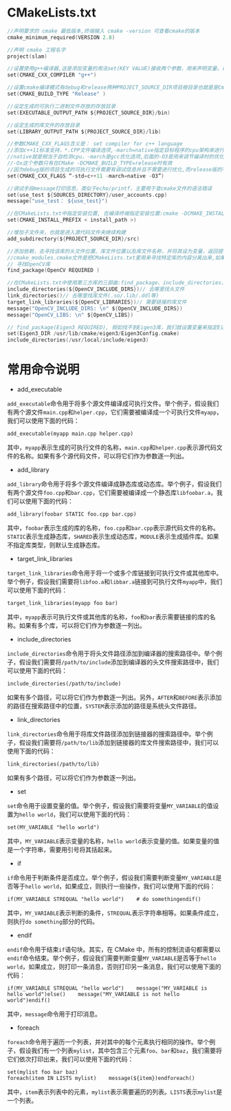 # CMakeLists.txt

```h
//声明要求的 cmake 最低版本,终端输入 cmake -version 可查看cmake的版本
cmake_minimum_required(VERSION 2.8)

//声明 cmake 工程名字
project(slam)

//设置使用g++编译器,这是添加变量的用法set(KEY VALUE)接收两个参数，用来声明变量。在camke语法中使用${KEY}这种写法来取到VALUE
set(CMAKE_CXX_COMPILER "g++")

//设置cmake编译模式有debug和release两种PROJECT_SOURCE_DIR项目根目录也就是是CmakeLists.txt的绝对路径
set(CMAKE_BUILD_TYPE "Release" )

//设定生成的可执行二进制文件存放的存放目录
set(EXECUTABLE_OUTPUT_PATH ${PROJECT_SOURCE_DIR}/bin)

//设定生成的库文件的存放目录
set(LIBRARY_OUTPUT_PATH ${PROJECT_SOURCE_DIR}/lib)

//参数CMAKE_CXX_FLAGS含义是： set compiler for c++ language
//添加c++11标准支持，*.CPP文件编译选项,-march=native指定目标程序的cpu架构来进行程序优化
//native就是相当于自检测cpu，-march是gcc优化选项,后面的-O3是用来调节编译时的优化程度的，最高为-O3,最低为-O0即不做优化
//-Ox这个参数只有在CMake -DCMAKE_BUILD_TYPE=release时有效
//因为debug版的项目生成的可执行文件需要有调试信息并且不需要进行优化,而release版的不需要调试信息但需要优化
set(CMAKE_CXX_FLAGS “-std=c++11 -march=native -O3”)

//调试手段message打印信息，类似于echo/printf，主要用于查cmake文件的语法错误
set(use_test ${SOURCES_DIRECTORY}/user_accounts.cpp)
message("use_test： ${use_test}")

//在CMakeLists.txt中指定安装位置, 在编译终端指定安装位置:cmake -DCMAKE_INSTALL_PREFIX=/usr ..
set(CMAKE_INSTALL_PREFIX < install_path >)

//增加子文件夹，也就是进入源代码文件夹继续构建
add_subdirectory(${PROJECT_SOURCE_DIR}/src)

//添加依赖，去寻找该库的头文件位置、库文件位置以及库文件名称，并将其设为变量，返回提供给CMakeLists.txt其他部分使用。
//cmake_modules.cmake文件是把CMakeLists.txt里用来寻找特定库的内容分离出来,如果提示没有找到第三方依赖库可以尝试安装或者暴力指定路径
// 寻找OpenCV库
find_package(OpenCV REQUIRED )

//在CMakeLists.txt中使用第三方库的三部曲:find_package、include_directories、target_link_libraries
include_directories(${OpenCV_INCLUDE_DIRS})// 去哪里找头文件
link_directories()// 去哪里找库文件(.so/.lib/.ddl等)
target_link_libraries(${OpenCV_LIBRARIES})// 需要链接的库文件
message("OpenCV_INCLUDE_DIRS: \n" ${OpenCV_INCLUDE_DIRS})
message("OpenCV_LIBS: \n" ${OpenCV_LIBS})

// find_package(Eigen3 REQUIRED), 假如找不到Eigen3库，我们就设置变量来指定Eigen3的头文件位置
set(Eigen3_DIR /usr/lib/cmake/eigen3/Eigen3Config.cmake)
include_directories(/usr/local/include/eigen3)
```

# 常用命令说明

- add_executable

`add_executable`命令用于将多个源文件编译成可执行文件。举个例子，假设我们有两个源文件`main.cpp`和`helper.cpp`，它们需要被编译成一个可执行文件`myapp`，我们可以使用下面的代码：

```
add_executable(myapp main.cpp helper.cpp)
```

其中，`myapp`表示生成的可执行文件的名称，`main.cpp`和`helper.cpp`表示源代码文件的名称。如果有多个源代码文件，可以将它们作为参数逐一列出。

- add_library

`add_library`命令用于将多个源文件编译成静态库或动态库。举个例子，假设我们有两个源文件`foo.cpp`和`bar.cpp`，它们需要被编译成一个静态库`libfoobar.a`，我们可以使用下面的代码：

```
add_library(foobar STATIC foo.cpp bar.cpp)
```

其中，`foobar`表示生成的库的名称，`foo.cpp`和`bar.cpp`表示源代码文件的名称。`STATIC`表示生成静态库，`SHARED`表示生成动态库，`MODULE`表示生成插件库。如果不指定库类型，则默认生成静态库。

- target_link_libraries

`target_link_libraries`命令用于将一个或多个库链接到可执行文件或其他库中。举个例子，假设我们需要将`libfoo.a`和`libbar.a`链接到可执行文件`myapp`中，我们可以使用下面的代码：

```
target_link_libraries(myapp foo bar)
```

其中，`myapp`表示可执行文件或其他库的名称，`foo`和`bar`表示需要链接的库的名称。如果有多个库，可以将它们作为参数逐一列出。

- include_directories

`include_directories`命令用于将头文件路径添加到编译器的搜索路径中。举个例子，假设我们需要将`/path/to/include`添加到编译器的头文件搜索路径中，我们可以使用下面的代码：

```
include_directories(/path/to/include)
```

如果有多个路径，可以将它们作为参数逐一列出。另外，`AFTER`和`BEFORE`表示添加的路径在搜索路径中的位置，`SYSTEM`表示添加的路径是系统头文件路径。

- link_directories

`link_directories`命令用于将库文件路径添加到链接器的搜索路径中。举个例子，假设我们需要将`/path/to/lib`添加到链接器的库文件搜索路径中，我们可以使用下面的代码：

```
link_directories(/path/to/lib)
```

如果有多个路径，可以将它们作为参数逐一列出。

- set

`set`命令用于设置变量的值。举个例子，假设我们需要将变量`MY_VARIABLE`的值设置为`hello world`，我们可以使用下面的代码：

```
set(MY_VARIABLE "hello world")
```

其中，`MY_VARIABLE`表示变量的名称，`hello world`表示变量的值。如果变量的值是一个字符串，需要用引号将其括起来。

- if

`if`命令用于判断条件是否成立。举个例子，假设我们需要判断变量`MY_VARIABLE`是否等于`hello world`，如果成立，则执行一些操作，我们可以使用下面的代码：

```
if(MY_VARIABLE STREQUAL "hello world")    # do somethingendif()
```

其中，`MY_VARIABLE`表示判断的条件，`STREQUAL`表示字符串相等。如果条件成立，则执行`do something`部分的代码。

- endif

`endif`命令用于结束`if`语句块。其实，在 CMake 中，所有的控制流语句都需要以`endif`命令结束。举个例子，假设我们需要判断变量`MY_VARIABLE`是否等于`hello world`，如果成立，则打印一条消息，否则打印另一条消息，我们可以使用下面的代码：

```
if(MY_VARIABLE STREQUAL "hello world")    message("MY_VARIABLE is hello world")else()    message("MY_VARIABLE is not hello world")endif()
```

其中，`message`命令用于打印消息。

- foreach

`foreach`命令用于遍历一个列表，并对其中的每个元素执行相同的操作。举个例子，假设我们有一个列表`mylist`，其中包含三个元素`foo`、`bar`和`baz`，我们需要将它们依次打印出来，我们可以使用下面的代码：

```
set(mylist foo bar baz)
foreach(item IN LISTS mylist)    message(${item})endforeach()
```

其中，`item`表示列表中的元素，`mylist`表示需要遍历的列表。`LISTS`表示`mylist`是一个列表。
